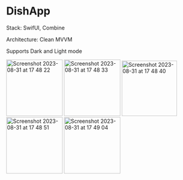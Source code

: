 # DishApp

Stack: SwifUI, Combine

Architecture: Clean MVVM

Supports Dark and Light mode

<img width="150" alt="Screenshot 2023-08-31 at 17 48 22" src="https://github.com/KaliProgrammer/DishApp/assets/100012767/37fd9e68-8860-44e6-97f6-a040094f5386">

<img width="150" alt="Screenshot 2023-08-31 at 17 48 33" src="https://github.com/KaliProgrammer/DishApp/assets/100012767/50eb6879-7d00-4b07-a75e-bcb3e2cf47fe">

<img width="147" alt="Screenshot 2023-08-31 at 17 48 40" src="https://github.com/KaliProgrammer/DishApp/assets/100012767/6d71cdc3-f593-4e1c-bd63-ec45bba52ffe">

<img width="150" alt="Screenshot 2023-08-31 at 17 48 51" src="https://github.com/KaliProgrammer/DishApp/assets/100012767/6b829486-247a-4977-a7ed-49538767923c">

<img width="150" alt="Screenshot 2023-08-31 at 17 49 04" src="https://github.com/KaliProgrammer/DishApp/assets/100012767/3aebc470-bc37-464f-8ef1-05ccca4a43a5">
